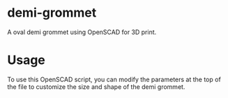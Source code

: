 # demi-grommet
A oval demi grommet using OpenSCAD for 3D print.

# Usage
To use this OpenSCAD script, you can modify the parameters at the top of the file to customize the size and shape of the demi grommet.
